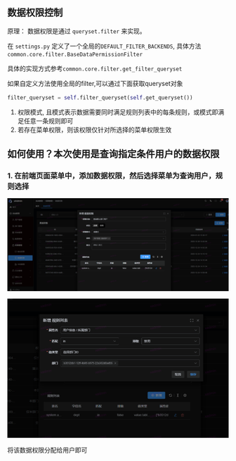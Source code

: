 ## 数据权限控制

原理： 数据权限是通过 ```queryset.filter``` 来实现。

在 ```settings.py``` 定义了一个全局的```DEFAULT_FILTER_BACKENDS```,
具体方法```common.core.filter.BaseDataPermissionFilter```

具体的实现方式参考```common.core.filter.get_filter_queryset```

如果自定义方法使用全局的filter,可以通过下面获取queryset对象

```python
filter_queryset = self.filter_queryset(self.get_queryset())
```

1. 权限模式, 且模式表示数据需要同时满足规则列表中的每条规则，或模式即满足任意一条规则即可
2. 若存在菜单权限，则该权限仅针对所选择的菜单权限生效

## 如何使用？本次使用是查询指定条件用户的数据权限

### 1. 在前端页面菜单中，添加数据权限，然后选择菜单为查询用户，规则选择

![add-data-permission.png](imgs/data-permission/add-data-permission.png)

![add-data-permission-rules.png](imgs/data-permission/add-data-permission-rules.png)

将该数据权限分配给用户即可